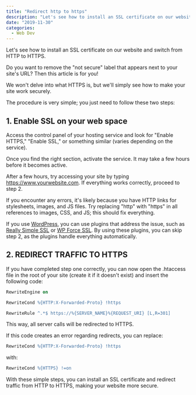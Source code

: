 ```yaml
---
title: "Redirect http to https"
description: "Let's see how to install an SSL certificate on our website and switch from HTTP to HTTPS."
date: "2019-11-30"
categories:
  - Web Dev
---
```


Let's see how to install an SSL certificate on our website and switch from HTTP to HTTPS.

Do you want to remove the "not secure" label that appears next to your site's URL? Then this article is for you!

We won't delve into what HTTPS is, but we'll simply see how to make your site work securely.

The procedure is very simple; you just need to follow these two steps:

## 1. Enable SSL on your web space

Access the control panel of your hosting service and look for "Enable HTTPS," "Enable SSL," or something similar (varies depending on the service).

Once you find the right section, activate the service. It may take a few hours before it becomes active.

After a few hours, try accessing your site by typing https://www.yourwebsite.com. If everything works correctly, proceed to step 2.

If you encounter any errors, it's likely because you have HTTP links for stylesheets, images, and JS files. Try replacing "http" with "https" in all references to images, CSS, and JS; this should fix everything.

If you use [WordPress](/en/blog/how-to-install-and-customize-a-wordpress-theme/), you can use plugins that address the issue, such as [Really Simple SSL](https://wordpress.org/plugins/really-simple-ssl/) or [WP Force SSL](https://wordpress.org/plugins/wp-force-ssl/). By using these plugins, you can skip step 2, as the plugins handle everything automatically.

## 2. REDIRECT TRAFFIC TO HTTPS

If you have completed step one correctly, you can now open the .htaccess file in the root of your site (create it if it doesn't exist) and insert the following code:

```apache
RewriteEngine on

RewriteCond %{HTTP:X-Forwarded-Proto} !https

RewriteRule ^.*$ https://%{SERVER_NAME}%{REQUEST_URI} [L,R=301]
```

This way, all server calls will be redirected to HTTPS.

If this code creates an error regarding redirects, you can replace:

```apache
RewriteCond %{HTTP:X-Forwarded-Proto} !https
```

with:

```apache
RewriteCond %{HTTPS} !=on
```

With these simple steps, you can install an SSL certificate and redirect traffic from HTTP to HTTPS, making your website more secure.
